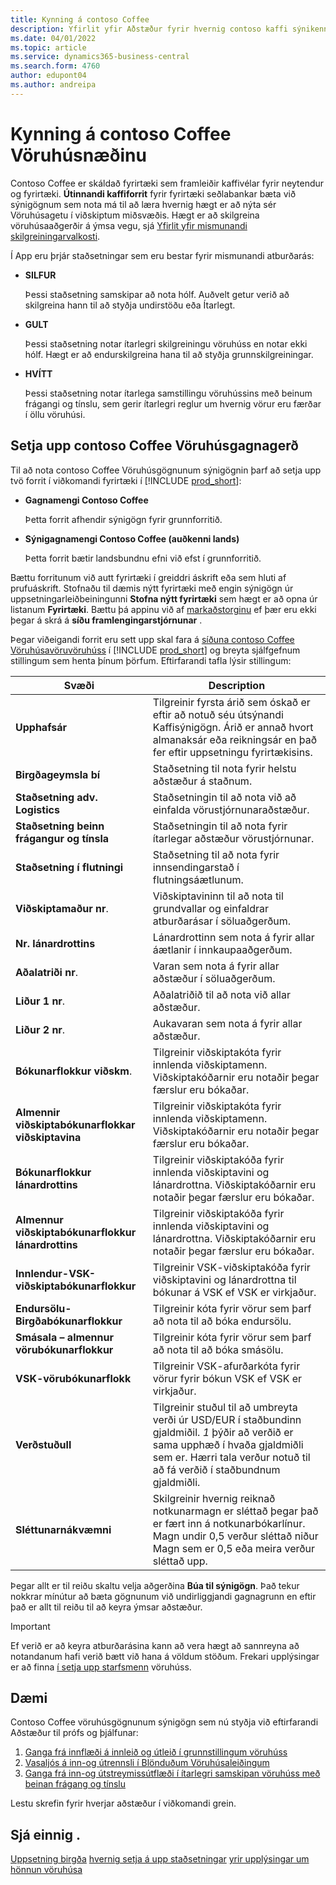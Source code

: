 ```yaml
---
title: Kynning á contoso Coffee
description: Yfirlit yfir Aðstæður fyrir hvernig contoso kaffi sýnikennsla getur auðveldað þér að læra hvernig hægt er að nýta vöruhúsaggetu í viðskiptum miðsvæðis.
ms.date: 04/01/2022
ms.topic: article
ms.service: dynamics365-business-central
ms.search.form: 4760
author: edupont04
ms.author: andreipa
---
```


# Kynning á contoso Coffee Vöruhúsnæðinu

Contoso Coffee er skáldað fyrirtæki sem framleiðir kaffivélar fyrir neytendur og fyrirtæki.  **Útinnandi kaffiforrit**  fyrir fyrirtæki seðlabankar bæta við sýnigögnum sem nota má til að læra hvernig hægt er að nýta sér Vöruhúsagetu í viðskiptum miðsvæðis. Hægt er að skilgreina vöruhúsaaðgerðir á ýmsa vegu, sjá  [Yfirlit yfir mismunandi skilgreiningarvalkosti](../../design-details-warehouse-management.md#overview-of-different-configuration-options).

Í App eru þrjár staðsetningar sem eru bestar fyrir mismunandi atburðarás:

- **SILFUR**  

  Þessi staðsetning samskipar að nota hólf. Auðvelt getur verið að skilgreina hann til að styðja undirstöðu eða Ítarlegt. 

- **GULT**  

  Þessi staðsetning notar ítarlegri skilgreiningu vöruhúss en notar ekki hólf. Hægt er að endurskilgreina hana til að styðja grunnskilgreiningar.

- **HVÍTT**  

  Þessi staðsetning notar ítarlega samstillingu vöruhússins með beinum frágangi og tínslu, sem gerir ítarlegri reglur um hvernig vörur eru færðar í öllu vöruhúsi.

## Setja upp contoso Coffee Vöruhúsgagnagerð

Til að nota contoso Coffee Vöruhúsgögnunum sýnigögnin þarf að setja upp tvö forrit í viðkomandi fyrirtæki í [!INCLUDE [prod_short](../../includes/prod_short.md)]:  

- **Gagnamengi Contoso Coffee**  

    Þetta forrit afhendir sýnigögn fyrir grunnforritið.  
- **Sýnigagnamengi Contoso Coffee (auðkenni lands)**  

    Þetta forrit bætir landsbundnu efni við efst í grunnforritið.

Bættu forritunum við autt fyrirtæki í greiddri áskrift eða sem hluti af prufuáskrift. Stofnaðu til dæmis nýtt fyrirtæki með engin sýnigögn úr uppsetningarleiðbeiningunni **Stofna nýtt fyrirtæki** sem hægt er að opna úr listanum **Fyrirtæki**. Bættu þá appinu við af  [markaðstorginu](../../ui-extensions-install-uninstall.md#install)  ef þær eru ekki þegar á skrá á  **síðu framlengingarstjórnunar** .  

Þegar viðeigandi forrit eru sett upp skal fara á  [síðuna contoso Coffee Vöruhúsavöruvöruhúss](https://businesscentral.dynamics.com/?page=4761)  í  [!INCLUDE [prod_short](../../includes/prod_short.md)] og breyta sjálfgefnum stillingum sem henta þínum þörfum. Eftirfarandi tafla lýsir stillingum:  

|Svæði  |Description  |
|---------|---------|
|**Upphafsár** |Tilgreinir fyrsta árið sem óskað er eftir að notuð séu útsýnandi Kaffisýnigögn. Árið er annað hvort almanaksár eða reikningsár en það fer eftir uppsetningu fyrirtækisins.|
|**Birgðageymsla bí**  |Staðsetning til nota fyrir helstu aðstæður á staðnum.|
|**Staðsetning adv. Logistics**  |Staðsetningin til að nota við að einfalda vörustjórnunaraðstæður.|
|**Staðsetning beinn frágangur og tínsla**  |Staðsetningin til að nota fyrir ítarlegar aðstæður vörustjórnunar.|
|**Staðsetning í flutningi**  |Staðsetning til að nota fyrir innsendingarstað í flutningsáætlunum.|
|**Viðskiptamaður nr**.  |Viðskiptavininn til að nota til grundvallar og einfaldrar atburðarásar í söluaðgerðum.|
|**Nr. lánardrottins**  |Lánardrottinn sem nota á fyrir allar áætlanir í innkaupaaðgerðum.|
|**Aðalatriði nr**.  |Varan sem nota á fyrir allar aðstæður í söluaðgerðum.|
|**Liður 1 nr**.  |Aðalatriðið til að nota við allar aðstæður.|
|**Liður 2 nr**.  |Aukavaran sem nota á fyrir allar aðstæður.|
|**Bókunarflokkur viðskm**.|Tilgreinir viðskiptakóta fyrir innlenda viðskiptamenn. Viðskiptakóðarnir eru notaðir þegar færslur eru bókaðar. |
|**Almennir viðskiptabókunarflokkar viðskiptavina**|Tilgreinir viðskiptakóta fyrir innlenda viðskiptamenn. Viðskiptakóðarnir eru notaðir þegar færslur eru bókaðar. |
|**Bókunarflokkur lánardrottins**|Tilgreinir viðskiptakóða fyrir innlenda viðskiptavini og lánardrottna. Viðskiptakóðarnir eru notaðir þegar færslur eru bókaðar. |
|**Almennur viðskiptabókunarflokkur lánardrottins**|Tilgreinir viðskiptakóða fyrir innlenda viðskiptavini og lánardrottna. Viðskiptakóðarnir eru notaðir þegar færslur eru bókaðar. |
|**Innlendur-VSK-viðskiptabókunarflokkur**|Tilgreinir VSK-viðskiptakóða fyrir viðskiptavini og lánardrottna til bókunar á VSK ef VSK er virkjaður.|
|**Endursölu-Birgðabókunarflokkur**    |Tilgreinir kóta fyrir vörur sem þarf að nota til að bóka endursölu.|
|**Smásala – almennur vörubókunarflokkur**    |Tilgreinir kóta fyrir vörur sem þarf að nota til að bóka smásölu.|
|**VSK-vörubókunarflokk**    |Tilgreinir VSK-afurðarkóta fyrir vörur fyrir bókun VSK ef VSK er virkjaður.|
|**Verðstuðull**     |Tilgreinir stuðul til að umbreyta verði úr USD/EUR í staðbundinn gjaldmiðil. *1* þýðir að verðið er sama upphæð í hvaða gjaldmiðli sem er. Hærri tala verður notuð til að fá verðið í staðbundnum gjaldmiðli. |
|**Sléttunarnákvæmni**  |Skilgreinir hvernig reiknað notkunarmagn er sléttað þegar það er fært inn á notkunarbókarlínur. Magn undir 0,5 verður sléttað niður Magn sem er 0,5 eða meira verður sléttað upp.|

Þegar allt er til reiðu skaltu velja aðgerðina **Búa til sýnigögn**. Það tekur nokkrar mínútur að bæta gögnunum við undirliggjandi gagnagrunn en eftir það er allt til reiðu til að keyra ýmsar aðstæður.  

> [!IMPORTANT]
> Ef verið er að keyra atburðarásina kann að vera hægt að sannreyna að notandanum hafi verið bætt við hana á völdum stöðum. Frekari upplýsingar er að finna  [í setja upp starfsmenn](../../warehouse-how-to-set-up-warehouse-employees.md) vöruhúss.

## Dæmi

Contoso Coffee vöruhúsgögnunum sýnigögn sem nú styðja við eftirfarandi Aðstæður til prófs og þjálfunar:

1.  [Ganga frá innflæði á innleið og útleið í grunnstillingum vöruhúss](warehouse-basic-flow-putaway-pick.md)
2.  [Vasaljós á inn-og útrennsli í Blönduðum Vöruhúsaleiðingum](warehouse-mixed-flow-receive-pick-ship.md)
3.  [Ganga frá inn-og útstreymissútflæði í ítarlegri samskipan vöruhúss með beinan frágang og tínslu](warehouse-directed-flow.md)

Lestu skrefin fyrir hverjar aðstæður í viðkomandi grein.  

## Sjá einnig .

[Uppsetning birgða](../../inventory-setup-inventory.md) 
[hvernig setja á upp staðsetningar](../../inventory-how-setup-locations.md) 
[yrir upplýsingar um](../../warehouse-manage-warehouse.md) 
[hönnun vöruhúsa](../../design-details-warehouse-overview.md) 
